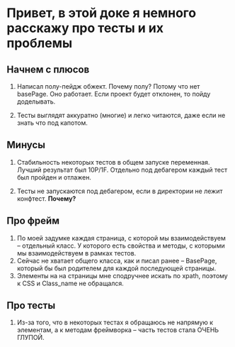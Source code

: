 # Привет, в этой доке я немного расскажу про тесты и их проблемы

## Начнем с плюсов
1. Написал полу-пейдж обжект. Почему полу? Потому что нет basePage. Оно работает.
Если проект будет отклонен, то пойду доделывать.

2. Тесты выглядят аккуратно (многие) и легко читаются, даже если не знать что 
под капотом.  

## Минусы
1. Стабильность некоторых тестов в общем запуске переменная. Лучший результат был
10P/1F. Отдельно под дебагером каждый тест был пройден и отлажен.

2. Тесты не запускаются под дебагером, если в директории не лежит конфтест. **Почему?**

## Про фрейм
1. По моей задумке каждая страница, с которой мы взаимодействуем – отдельный класс.
У которого есть свойства и методы, с которыми мы взаимодействуем в рамках тестов.
2. Сейчас не хватает общего класса, как и писал ранее – BasePage, который бы был
родителем для каждой последующей страницы.
3. Элементы на на страницы мне сподручнее искать по xpath, поэтому к CSS и Class_name
не обращался.

## Про тесты
1. Из-за того, что в некоторых тестах я обращаюсь не напрямую к элементам, а к
методам фреймворка – часть тестов стала ОЧЕНЬ ГЛУПОЙ.